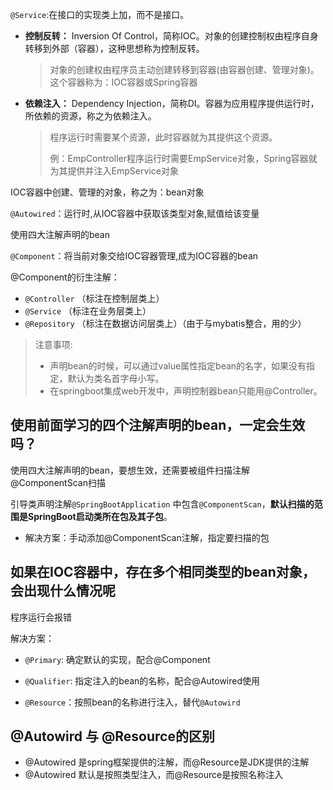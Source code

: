 `@Service`:在接口的实现类上加，而不是接口。


- **控制反转：** Inversion Of Control，简称IOC。对象的创建控制权由程序自身转移到外部（容器），这种思想称为控制反转。

  > 对象的创建权由程序员主动创建转移到容器(由容器创建、管理对象)。这个容器称为：IOC容器或Spring容器

- **依赖注入：** Dependency Injection，简称DI。容器为应用程序提供运行时，所依赖的资源，称之为依赖注入。

  > 程序运行时需要某个资源，此时容器就为其提供这个资源。
  >
  > 例：EmpController程序运行时需要EmpService对象，Spring容器就为其提供并注入EmpService对象

IOC容器中创建、管理的对象，称之为：bean对象


`@Autowired`：运行时,从IOC容器中获取该类型对象,赋值给该变量

使用四大注解声明的bean

`@Component`：将当前对象交给IOC容器管理,成为IOC容器的bean

@Component的衍生注解：

- `@Controller` （标注在控制层类上）
- `@Service` （标注在业务层类上）
- `@Repository` （标注在数据访问层类上）（由于与mybatis整合，用的少）


> 注意事项: 
>
> - 声明bean的时候，可以通过value属性指定bean的名字，如果没有指定，默认为类名首字母小写。
> - 在springboot集成web开发中，声明控制器bean只能用@Controller。


## 使用前面学习的四个注解声明的bean，一定会生效吗？

使用四大注解声明的bean，要想生效，还需要被组件扫描注解@ComponentScan扫描

引导类声明注解`@SpringBootApplication` 中包含`@ComponentScan`，**默认扫描的范围是SpringBoot启动类所在包及其子包**。


- 解决方案：手动添加@ComponentScan注解，指定要扫描的包

## 如果在IOC容器中，存在多个相同类型的bean对象，会出现什么情况呢

程序运行会报错

解决方案：

- `@Primary`: 确定默认的实现，配合@Component

- `@Qualifier`: 指定注入的bean的名称，配合@Autowired使用

- `@Resource`：按照bean的名称进行注入，替代`@Autowird`

## @Autowird 与 @Resource的区别

- @Autowired 是spring框架提供的注解，而@Resource是JDK提供的注解
- @Autowired 默认是按照类型注入，而@Resource是按照名称注入

